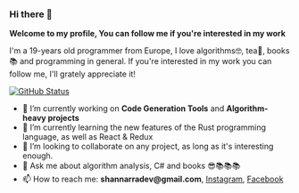 ### Hi there 👋
**Welcome to my profile, You can follow me if you're interested in my work**

I'm a 19-years old programmer from Europe, I love algorithms🤓, tea🍵, books 📚 and programming in general. If you're interested in my work you can follow me, I'll grately appreciate it!

[![GitHub Status](https://github-readme-stats.vercel.app/api?username=Shannarra&&show_icons=true&theme=tokyonight)](https://petarangelov.com)

- 🔭 I’m currently working on __Code Generation Tools__ and __Algorithm-heavy projects__
- 🌱 I’m currently learning the new features of the Rust programming language, as well as React & Redux
- 👯 I’m looking to collaborate on any project, as long as it's interesting enough.
- 💬 Ask me about algorithm analysis, C# and books 😎📚📚📚
- 📫 How to reach me: __shannarradev@gmail.com__, [Instagram](https://www.instagram.com/shannarrra/), [Facebook](https://www.facebook.com/profile.php?id=100011505969408)


